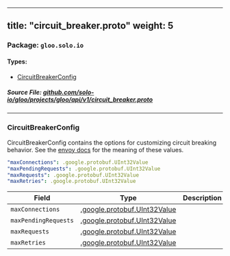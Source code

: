 
---
title: "circuit_breaker.proto"
weight: 5
---

<!-- Code generated by solo-kit. DO NOT EDIT. -->


### Package: `gloo.solo.io` 
#### Types:


- [CircuitBreakerConfig](#circuitbreakerconfig)
  



##### Source File: [github.com/solo-io/gloo/projects/gloo/api/v1/circuit_breaker.proto](https://github.com/solo-io/gloo/blob/master/projects/gloo/api/v1/circuit_breaker.proto)





---
### CircuitBreakerConfig

 
CircuitBreakerConfig contains the options for customizing circuit breaking behavior.
See the [envoy docs](https://www.envoyproxy.io/docs/envoy/v1.14.1/api-v2/api/v2/cluster/circuit_breaker.proto#envoy-api-msg-cluster-circuitbreakers)
for the meaning of these values.

```yaml
"maxConnections": .google.protobuf.UInt32Value
"maxPendingRequests": .google.protobuf.UInt32Value
"maxRequests": .google.protobuf.UInt32Value
"maxRetries": .google.protobuf.UInt32Value

```

| Field | Type | Description |
| ----- | ---- | ----------- | 
| `maxConnections` | [.google.protobuf.UInt32Value](https://developers.google.com/protocol-buffers/docs/reference/csharp/class/google/protobuf/well-known-types/u-int-32-value) |  |
| `maxPendingRequests` | [.google.protobuf.UInt32Value](https://developers.google.com/protocol-buffers/docs/reference/csharp/class/google/protobuf/well-known-types/u-int-32-value) |  |
| `maxRequests` | [.google.protobuf.UInt32Value](https://developers.google.com/protocol-buffers/docs/reference/csharp/class/google/protobuf/well-known-types/u-int-32-value) |  |
| `maxRetries` | [.google.protobuf.UInt32Value](https://developers.google.com/protocol-buffers/docs/reference/csharp/class/google/protobuf/well-known-types/u-int-32-value) |  |





<!-- Start of HubSpot Embed Code -->
<script type="text/javascript" id="hs-script-loader" async defer src="//js.hs-scripts.com/5130874.js"></script>
<!-- End of HubSpot Embed Code -->
